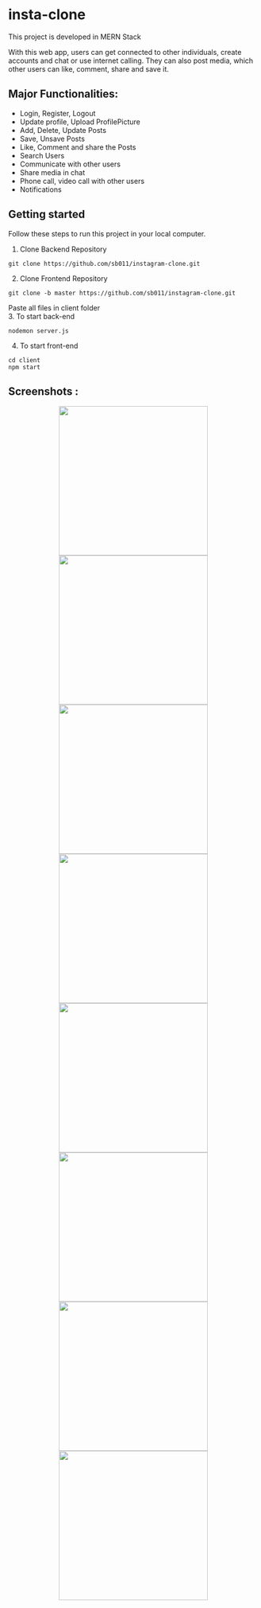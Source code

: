 # insta-clone

This project is developed in MERN Stack

With this web app, users can get connected to other individuals,
create accounts and chat or use internet calling. They can also post
media, which other users can like, comment, share and save it.

## Major Functionalities: 
- Login, Register, Logout 
- Update profile, Upload ProfilePicture
- Add, Delete, Update Posts
- Save, Unsave Posts
- Like, Comment and share the Posts
- Search Users
- Communicate with other users
- Share media in chat
- Phone call, video call with other users
- Notifications

## Getting started
Follow these steps to run this project in your local computer.
1. Clone Backend Repository
```
git clone https://github.com/sb011/instagram-clone.git
```
2. Clone Frontend Repository
```
git clone -b master https://github.com/sb011/instagram-clone.git
```
Paste all files in client folder
<br />
3. To start back-end
```
nodemon server.js
```
4. To start front-end
```
cd client
npm start
```

## Screenshots :
<p align="center">
<img src="https://user-images.githubusercontent.com/71833071/208239316-7f1aad5d-ddd0-41d9-bdc4-8a3dfe60c955.png" width="300" height="300" >
<img src="https://user-images.githubusercontent.com/71833071/208239318-55958fbe-6b17-4dc1-9b9d-d2ead32e6fc2.png" width="300" height="300" >
<img src="https://user-images.githubusercontent.com/71833071/208239323-210b59ee-faa2-4020-9245-73515f339f25.png" width="300" height="300" >
<img src="https://user-images.githubusercontent.com/71833071/208239327-f0d92bcd-a614-4f87-8527-e02c7ef122a1.png" width="300" height="300" >
<img src="https://user-images.githubusercontent.com/71833071/208239329-9111bd4e-0e93-4bdf-88a1-aad03fddf2be.png" width="300" height="300" >
<img src="https://user-images.githubusercontent.com/71833071/208239330-edc60cf7-adf7-4c14-bacf-4d5b23e12d1f.png" width="300" height="300" >
<img src="https://user-images.githubusercontent.com/71833071/208239334-9a1d7970-e43b-495a-a1f1-3d461c3d535f.png" width="300" height="300" >
<img src="https://user-images.githubusercontent.com/71833071/208239337-c047115e-95c8-4e79-9c38-816eb997aac8.png" width="300" height="300" >
</p>
